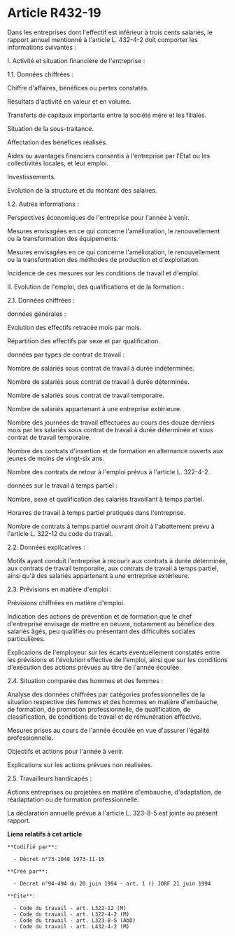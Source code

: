 # Article R432-19

Dans les entreprises dont l'effectif est inférieur à trois cents salariés, le rapport annuel mentionné à l'article L. 432-4-2
doit comporter les informations suivantes :

I.  Activité et situation financière de l'entreprise :

1.1. Données chiffrées :

Chiffre d'affaires, bénéfices ou pertes constatés.

Résultats d'activité en valeur et en volume.

Transferts de capitaux importants entre la société mère et les filiales.

Situation de la sous-traitance.

Affectation des bénéfices réalisés.

Aides ou avantages financiers consentis à l'entreprise par l'Etat ou les collectivités locales, et leur emploi.

Investissements.

Evolution de la structure et du montant des salaires.

1.2. Autres informations :

Perspectives économiques de l'entreprise pour l'année à venir.

Mesures envisagées en ce qui concerne l'amélioration, le renouvellement ou la transformation des équipements.

Mesures envisagées en ce qui concerne l'amélioration, le renouvellement ou la transformation des méthodes de production et
d'exploitation.

Incidence de ces mesures sur les conditions de travail et d'emploi.

II.  Evolution de l'emploi, des qualifications et de la formation :

2.1. Données chiffrées :

données générales :

Evolution des effectifs retracée mois par mois.

Répartition des effectifs par sexe et par qualification.

données par types de contrat de travail :

Nombre de salariés sous contrat de travail à durée indéterminée.

Nombre de salariés sous contrat de travail à durée déterminée.

Nombre de salariés sous contrat de travail temporaire.

Nombre de salariés appartenant à une entreprise extérieure.

Nombre des journées de travail effectuées au cours des douze derniers mois par les salariés sous contrat de travail à durée
déterminée et sous contrat de travail temporaire.

Nombre des contrats d'insertion et de formation en alternance ouverts aux jeunes de moins de vingt-six ans.

Nombre des contrats de retour à l'emploi prévus à l'article L. 322-4-2.

données sur le travail à temps partiel :

Nombre, sexe et qualification des salariés travaillant à temps partiel.

Horaires de travail à temps partiel pratiqués dans l'entreprise.

Nombre de contrats à temps partiel ouvrant droit à l'abattement prévu à l'article L. 322-12 du code du travail.

2.2. Données explicatives :

Motifs ayant conduit l'entreprise à recourir aux contrats à durée déterminée, aux contrats de travail temporaire, aux
contrats de travail à temps partiel, ainsi qu'à des salariés appartenant à une entreprise extérieure.

2.3. Prévisions en matière d'emploi :

Prévisions chiffrées en matière d'emploi.

Indication des actions de prévention et de formation que le chef d'entreprise envisage de mettre en oeuvre, notamment au
bénéfice des salariés âgés, peu qualifiés ou présentant des difficultés sociales particulières.

Explications de l'employeur sur les écarts éventuellement constatés entre les prévisions et l'évolution effective de
l'emploi, ainsi que sur les conditions d'exécution des actions prévues au titre de l'année écoulée.

2.4. Situation comparée des hommes et des femmes :

Analyse des données chiffrées par catégories professionnelles de la situation respective des femmes et des hommes en matière
d'embauche, de formation, de promotion professionnelle, de qualification, de classification, de conditions de travail et de
rémunération effective.

Mesures prises au cours de l'année écoulée en vue d'assurer l'égalité professionnelle.

Objectifs et actions pour l'année à venir.

Explications sur les actions prévues non réalisées.

2.5. Travailleurs handicapés :

Actions entreprises ou projetées en matière d'embauche, d'adaptation, de réadaptation ou de formation professionnelle.

La déclaration annuelle prévue à l'article L. 323-8-5 est jointe au présent rapport.

**Liens relatifs à cet article**

	**Codifié par**:

	  - Décret n°73-1048 1973-11-15

	**Créé par**:

	  - Décret n°94-494 du 20 juin 1994 - art. 1 () JORF 21 juin 1994

	**Cite**:

	  - Code du travail - art. L322-12 (M)
	  - Code du travail - art. L322-4-2 (M)
	  - Code du travail - art. L323-8-5 (AbD)
	  - Code du travail - art. L432-4-2 (M)
